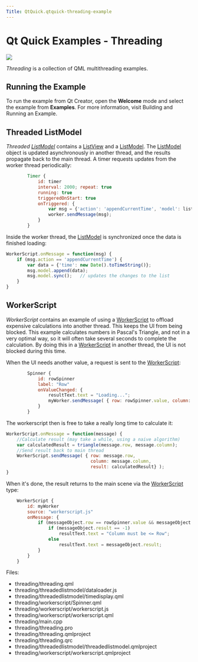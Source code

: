 ```yaml
---
Title: QtQuick.qtquick-threading-example
---
```

        
Qt Quick Examples - Threading
=============================

<span class="subtitle"></span>
<span id="details"></span>
![](https://developer.ubuntu.com/static/devportal_uploaded/105551e4-beb2-4df0-8fa7-b1ce17b1a62b-api/apps/qml/sdk-15.04.1/qtquick-threading-example/images/qml-threading-example.png)

*Threading* is a collection of QML multithreading examples.

<span id="running-the-example"></span>
Running the Example
-------------------

To run the example from Qt Creator, open the **Welcome** mode and select the example from **Examples**. For more information, visit Building and Running an Example.

<span id="threaded-listmodel"></span>
Threaded ListModel
------------------

*Threaded [ListModel](../QtQuick.qtquick-modelviewsdata-modelview.md#listmodel)* contains a [ListView](../QtQuick.ListView.md) and a [ListModel](../QtQuick.qtquick-modelviewsdata-modelview.md#listmodel). The [ListModel](../QtQuick.qtquick-modelviewsdata-modelview.md#listmodel) object is updated asynchronously in another thread, and the results propagate back to the main thread. A timer requests updates from the worker thread periodically:

``` qml
        Timer {
            id: timer
            interval: 2000; repeat: true
            running: true
            triggeredOnStart: true
            onTriggered: {
                var msg = {'action': 'appendCurrentTime', 'model': listModel};
                worker.sendMessage(msg);
            }
        }
```

Inside the worker thread, the [ListModel](../QtQuick.qtquick-modelviewsdata-modelview.md#listmodel) is synchronized once the data is finished loading:

``` js
WorkerScript.onMessage = function(msg) {
    if (msg.action == 'appendCurrentTime') {
        var data = {'time': new Date().toTimeString()};
        msg.model.append(data);
        msg.model.sync();   // updates the changes to the list
    }
}
```

<span id="workerscript"></span>
WorkerScript
------------

*WorkerScript* contains an example of using a [WorkerScript](https://developer.ubuntu.comapps/qml/sdk-15.04.1/QtQuick.threading/#workerscript) to offload expensive calculations into another thread. This keeps the UI from being blocked. This example calculates numbers in Pascal's Triangle, and not in a very optimal way, so it will often take several seconds to complete the calculation. By doing this in a [WorkerScript](https://developer.ubuntu.comapps/qml/sdk-15.04.1/QtQuick.threading/#workerscript) in another thread, the UI is not blocked during this time.

When the UI needs another value, a request is sent to the [WorkerScript](https://developer.ubuntu.comapps/qml/sdk-15.04.1/QtQuick.threading/#workerscript):

``` qml
        Spinner {
            id: rowSpinner
            label: "Row"
            onValueChanged: {
                resultText.text = "Loading...";
                myWorker.sendMessage( { row: rowSpinner.value, column: columnSpinner.value } );
            }
        }
```

The workerscript then is free to take a really long time to calculate it:

``` js
WorkerScript.onMessage = function(message) {
    //Calculate result (may take a while, using a naive algorithm)
    var calculatedResult = triangle(message.row, message.column);
    //Send result back to main thread
    WorkerScript.sendMessage( { row: message.row,
                                column: message.column,
                                result: calculatedResult} );
}
```

When it's done, the result returns to the main scene via the [WorkerScript](https://developer.ubuntu.comapps/qml/sdk-15.04.1/QtQuick.threading/#workerscript) type:

``` qml
    WorkerScript {
        id: myWorker
        source: "workerscript.js"
        onMessage: {
            if (messageObject.row == rowSpinner.value && messageObject.column == columnSpinner.value){ //Not an old result
                if (messageObject.result == -1)
                    resultText.text = "Column must be <= Row";
                else
                    resultText.text = messageObject.result;
            }
        }
    }
```

Files:

-   threading/threading.qml
-   threading/threadedlistmodel/dataloader.js
-   threading/threadedlistmodel/timedisplay.qml
-   threading/workerscript/Spinner.qml
-   threading/workerscript/workerscript.js
-   threading/workerscript/workerscript.qml
-   threading/main.cpp
-   threading/threading.pro
-   threading/threading.qmlproject
-   threading/threading.qrc
-   threading/threadedlistmodel/threadedlistmodel.qmlproject
-   threading/workerscript/workerscript.qmlproject

